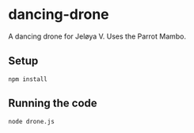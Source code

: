 # dancing-drone
A dancing drone for Jeløya V.
Uses the Parrot Mambo.

## Setup
`npm install`

## Running the code
`node drone.js`
